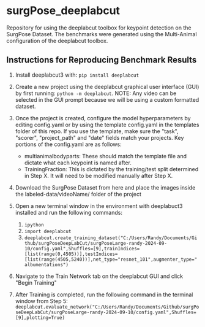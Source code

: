 # surgPose_deeplabcut
Repository for using the deeplabcut toolbox for keypoint detection on the SurgPose Dataset. The benchmarks were generated using the Multi-Animal configuration of the deeplabcut toolbox. 

## Instructions for Reproducing Benchmark Results 
1. Install deeplabcut3 with: `pip install deeplabcut`
2. Create a new project using the deeplabcut graphical user interface (GUI) by first running: `python -m deeplabcut`. NOTE: Any video can be selected in the GUI prompt because we will be using a custom formatted dataset.
3. Once the project is created, configure the model hyperparameters by editing config.yaml or by using the template config.yaml in the templates folder of this repo. If you use the template, make sure the "task", "scorer", "project_path" and "date" fields match your projects. Key portions of the config.yaml are as follows:
   - multianimalbodyparts: These should match the template file and dictate what each keypoint is named after.
   - TrainingFraction: This is dictated by the training/test split determined in Step X. It will need to be modified manually after Step X.
4. Download the SurgPose Dataset from here and place the images inside the labeled-data/videoName/ folder of the project

5. Open a new terminal window in the environment with deeplabuct3 installed and run the following commands:
   1. `ipython`
   2. `import deeplabcut`
   3. `deeplabcut.create_training_dataset("C:/Users/Randy/Documents/Github/surgPoseDeepLabCut/surgPoseLarge-randy-2024-09-10/config.yaml",Shuffles=[9],trainIndices=[list(range(0,4505))],testIndices=[list(range(4505,5240))],net_type="resnet_101",augmenter_type="albumentations")`
6. Navigate to the Train Network tab on the deeplabcut GUI and click "Begin Training"
7. After Training is completed, run the following command in the terminal window from Step 5: `deeplabcut.evaluate_network("C:/Users/Randy/Documents/Github/surgPoseDeepLabCut/surgPoseLarge-randy-2024-09-10/config.yaml",Shuffles=[9],plotting=True)`

